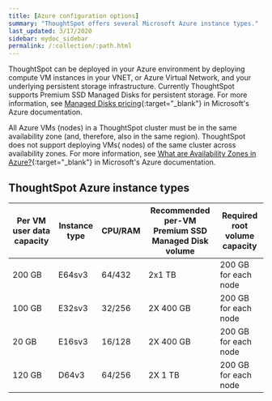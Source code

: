 ```yaml
---
title: [Azure configuration options]
summary: "ThoughtSpot offers several Microsoft Azure instance types."
last_updated: 3/17/2020
sidebar: mydoc_sidebar
permalink: /:collection/:path.html
---
```

ThoughtSpot can be deployed in your Azure environment by deploying compute VM instances in your VNET, or Azure Virtual Network, and your underlying persistent storage infrastructure. Currently ThoughtSpot supports Premium SSD Managed Disks for persistent storage. For more information, see [Managed Disks pricing](https://azure.microsoft.com/en-us/pricing/details/managed-disks/){:target="_blank"} in Microsoft's Azure documentation.

All Azure VMs (nodes) in a ThoughtSpot cluster must be in the same availability zone
(and, therefore, also in the same region). ThoughtSpot does not support deploying VMs( nodes) of the same cluster across availability zones. For more information, see [What are Availability Zones in Azure?](https://docs.microsoft.com/en-us/azure/availability-zones/az-overview){:target="_blank"} in Microsoft's Azure documentation.

## ThoughtSpot Azure instance types

| Per VM user data capacity | Instance type | CPU/RAM | Recommended per-VM <br>Premium SSD Managed Disk volume | Required root volume capacity |
| --- | --- | --- |--- | -- |
| 200 GB | E64sv3 | 64/432 | 2x1 TB | 200 GB for each node |
| 100 GB | E32sv3 | 32/256 | 2X 400 GB | 200 GB for each node |
| 20 GB | E16sv3 | 16/128 | 2X 400 GB | 200 GB for each node |
| 120 GB | D64v3 | 64/256 | 2X 1 TB | 200 GB for each node |
